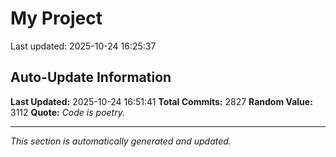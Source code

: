 # My Project


Last updated: 2025-10-24 16:25:37


















































































































































































































































































































































































































































































































































































































































































































































































































































































































































































































































































































































































































































































































































































































































































































































































































































































































































































































































































































































































































































































































































































































































































































































































































































































































































































































































































































































































































































































































































































































































































































































































































































































































































## Auto-Update Information

**Last Updated:** 2025-10-24 16:51:41
**Total Commits:** 2827
**Random Value:** 3112
**Quote:** _Code is poetry._

---
_This section is automatically generated and updated._